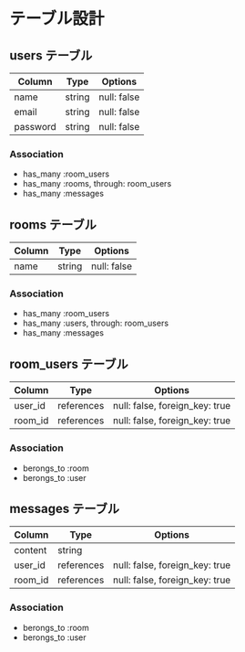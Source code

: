 # テーブル設計

## users テーブル

| Column   | Type   | Options     |
| -------- | ------ |------------ |
| name     | string | null: false |
| email    | string | null: false |
| password | string | null: false |

### Association
- has_many :room_users
- has_many :rooms, through: room_users
- has_many :messages

## rooms テーブル

| Column   | Type   | Options     |
| -------- | ------ |------------ |
| name     | string | null: false |

### Association
- has_many :room_users
- has_many :users, through: room_users
- has_many :messages

## room_users テーブル

| Column   | Type   | Options                            |
| -------- | ------ |----------------------------------- |
| user_id  | references | null: false, foreign_key: true |
| room_id  | references | null: false, foreign_key: true |

### Association

- berongs_to :room
- berongs_to :user

## messages テーブル

| Column   | Type   | Options                            |
| -------- | ------ |----------------------------------- |
| content  | string |
| user_id  | references | null: false, foreign_key: true |
| room_id  | references | null: false, foreign_key: true |

### Association

- berongs_to :room
- berongs_to :user